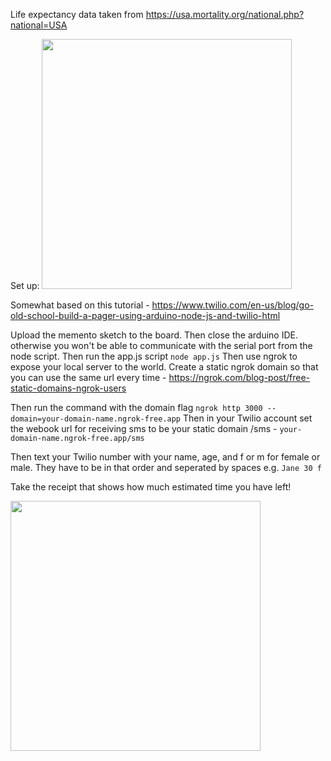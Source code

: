 Life expectancy data taken from https://usa.mortality.org/national.php?national=USA

Set up:
<img src="https://github.com/amymc/memento-mori/assets/1708243/654edb66-6499-4b3d-91e9-99093e1267e5" data-canonical-src="(https://github.com/amymc/memento-mori/assets/1708243/654edb66-6499-4b3d-91e9-99093e1267e5)" width="400" />

Somewhat based on this tutorial - https://www.twilio.com/en-us/blog/go-old-school-build-a-pager-using-arduino-node-js-and-twilio-html

Upload the memento sketch to the board.
Then close the arduino IDE. otherwise you won't be able to communicate with the serial port from the node script.
Then run the app.js script `node app.js`
Then use ngrok to expose your local server to the world. Create a static ngrok domain so that you can use the same url every time - https://ngrok.com/blog-post/free-static-domains-ngrok-users

Then run the command with the domain flag `ngrok http 3000 --domain=your-domain-name.ngrok-free.app`
Then in your Twilio account set the webook url for receiving sms to be your static domain /sms - `your-domain-name.ngrok-free.app/sms`

Then text your Twilio number with your name, age, and f or m for female or male. They have to be in that order and seperated by spaces
e.g. `Jane 30 f`

Take the receipt that shows how much estimated time you have left!

<img src="https://github.com/amymc/memento-mori/assets/1708243/8860e294-d8fd-4634-b973-d555ff25adca" data-canonical-src="(https://github.com/amymc/memento-mori/assets/1708243/654edb66-6499-4b3d-91e9-99093e1267e5)" width="400" />
